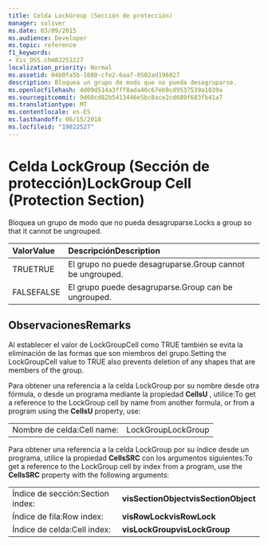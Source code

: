 ```yaml
---
title: Celda LockGroup (Sección de protección)
manager: soliver
ms.date: 03/09/2015
ms.audience: Developer
ms.topic: reference
f1_keywords:
- Vis_DSS.chm82251227
localization_priority: Normal
ms.assetid: 04b0fa5b-1680-cfe2-6aaf-0502ad196027
description: Bloquea un grupo de modo que no pueda desagruparse.
ms.openlocfilehash: 4d09d514a3fff8ada40c67eb9cd9537539a1039a
ms.sourcegitcommit: 9d60cd82b5413446e5bc8ace2cd689f683fb41a7
ms.translationtype: MT
ms.contentlocale: es-ES
ms.lasthandoff: 06/15/2018
ms.locfileid: "19822527"
---
```

# <a name="lockgroup-cell-protection-section"></a><span data-ttu-id="4a9ed-103">Celda LockGroup (Sección de protección)</span><span class="sxs-lookup"><span data-stu-id="4a9ed-103">LockGroup Cell (Protection Section)</span></span>

<span data-ttu-id="4a9ed-104">Bloquea un grupo de modo que no pueda desagruparse.</span><span class="sxs-lookup"><span data-stu-id="4a9ed-104">Locks a group so that it cannot be ungrouped.</span></span>
  
|<span data-ttu-id="4a9ed-105">**Valor**</span><span class="sxs-lookup"><span data-stu-id="4a9ed-105">**Value**</span></span>|<span data-ttu-id="4a9ed-106">**Descripción**</span><span class="sxs-lookup"><span data-stu-id="4a9ed-106">**Description**</span></span>|
|:-----|:-----|
|<span data-ttu-id="4a9ed-107">TRUE</span><span class="sxs-lookup"><span data-stu-id="4a9ed-107">TRUE</span></span>  <br/> |<span data-ttu-id="4a9ed-108">El grupo no puede desagruparse.</span><span class="sxs-lookup"><span data-stu-id="4a9ed-108">Group cannot be ungrouped.</span></span>  <br/> |
|<span data-ttu-id="4a9ed-109">FALSE</span><span class="sxs-lookup"><span data-stu-id="4a9ed-109">FALSE</span></span>  <br/> |<span data-ttu-id="4a9ed-110">El grupo puede desagruparse.</span><span class="sxs-lookup"><span data-stu-id="4a9ed-110">Group can be ungrouped.</span></span>  <br/> |
   
## <a name="remarks"></a><span data-ttu-id="4a9ed-111">Observaciones</span><span class="sxs-lookup"><span data-stu-id="4a9ed-111">Remarks</span></span>

<span data-ttu-id="4a9ed-112">Al establecer el valor de LockGroupCell como TRUE también se evita la eliminación de las formas que son miembros del grupo.</span><span class="sxs-lookup"><span data-stu-id="4a9ed-112">Setting the LockGroupCell value to TRUE also prevents deletion of any shapes that are members of the group.</span></span>
  
<span data-ttu-id="4a9ed-113">Para obtener una referencia a la celda LockGroup por su nombre desde otra fórmula, o desde un programa mediante la propiedad **CellsU** , utilice:</span><span class="sxs-lookup"><span data-stu-id="4a9ed-113">To get a reference to the LockGroup cell by name from another formula, or from a program using the **CellsU** property, use:</span></span> 
  
|||
|:-----|:-----|
|<span data-ttu-id="4a9ed-114">Nombre de celda:</span><span class="sxs-lookup"><span data-stu-id="4a9ed-114">Cell name:</span></span>  <br/> |<span data-ttu-id="4a9ed-115">LockGroup</span><span class="sxs-lookup"><span data-stu-id="4a9ed-115">LockGroup</span></span>  <br/> |
   
<span data-ttu-id="4a9ed-116">Para obtener una referencia a la celda LockGroup por su índice desde un programa, utilice la propiedad **CellsSRC** con los argumentos siguientes:</span><span class="sxs-lookup"><span data-stu-id="4a9ed-116">To get a reference to the LockGroup cell by index from a program, use the **CellsSRC** property with the following arguments:</span></span> 
  
|||
|:-----|:-----|
|<span data-ttu-id="4a9ed-117">Índice de sección:</span><span class="sxs-lookup"><span data-stu-id="4a9ed-117">Section index:</span></span>  <br/> |<span data-ttu-id="4a9ed-118">**visSectionObject**</span><span class="sxs-lookup"><span data-stu-id="4a9ed-118">**visSectionObject**</span></span> <br/> |
|<span data-ttu-id="4a9ed-119">Índice de fila:</span><span class="sxs-lookup"><span data-stu-id="4a9ed-119">Row index:</span></span>  <br/> |<span data-ttu-id="4a9ed-120">**visRowLock**</span><span class="sxs-lookup"><span data-stu-id="4a9ed-120">**visRowLock**</span></span> <br/> |
|<span data-ttu-id="4a9ed-121">Índice de celda:</span><span class="sxs-lookup"><span data-stu-id="4a9ed-121">Cell index:</span></span>  <br/> |<span data-ttu-id="4a9ed-122">**visLockGroup**</span><span class="sxs-lookup"><span data-stu-id="4a9ed-122">**visLockGroup**</span></span> <br/> |
   

